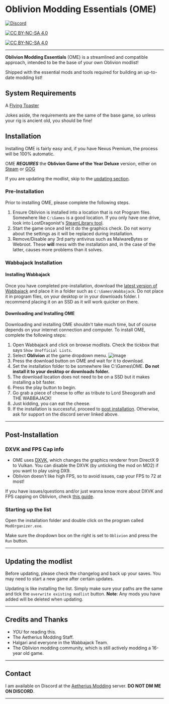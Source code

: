 # Oblivion Modding Essentials (OME)

[![Discord](https://img.shields.io/discord/1132691434420576337?style=for-the-badge&logo=discord&logoColor=white&label=Aetherius%20Modding&labelColor=%237289da)](https://discord.gg/aetherius-modding)

[![CC BY-NC-SA 4.0][cc-by-nc-sa-shield]][cc-by-nc-sa]

[![CC BY-NC-SA 4.0][cc-by-nc-sa-image]][cc-by-nc-sa]

[cc-by-nc-sa]: http://creativecommons.org/licenses/by-nc-sa/4.0/
[cc-by-nc-sa-image]: https://licensebuttons.net/l/by-nc-sa/4.0/88x31.png
[cc-by-nc-sa-shield]: https://img.shields.io/badge/License-CC%20BY--NC--SA%204.0-lightgrey.svg

***

**Oblivion Modding Essentials** (OME) is a streamlined and compatible approach, intended to be the base of your own Oblivion modlist!

Shipped with the essential mods and tools required for building an up-to-date modding list!

## System Requirements

A [Flying Toaster](https://www.youtube.com/watch?v=mjlusi_h_XA)

Jokes aside, the requirements are the same of the base game, so unless your rig is ancient old, you should be fine!

## Installation

Installing OME is fairly easy and, if you have Nexus Premium, the process will be 100% automatic.

OME ***REQUIRES*** the **Oblivion Game of the Year Deluxe** version, either on [Steam](https://store.steampowered.com/app/900883/The_Elder_Scrolls_IV_Oblivion_Game_of_the_Year_Edition_Deluxe/) or [GOG](https://www.gog.com/en/game/elder_scrolls_iv_oblivion_game_of_the_year_edition_deluxe_the)

If you are updating the modlist, skip to the [updating section](#updating).

### Pre-Installation

Prior to installing OME, please complete the following steps.

1. Ensure Oblivion is installed into a location that is not Program files. Somewhere like `C:\Games` is a good location. If you only have one drive, look into LostDragonist's [SteamLibrary tool](https://github.com/LostDragonist/steam-library-setup-tool/wiki/Usage-Guide).
2. Start the game once and let it do the graphics check. Do not worry about the settings as it will be replaced during installation.
3. Remove/Disable any 3rd party antivirus such as MalwareBytes or Webroot. These **will** mess with the installation and, in the case of the latter, causes more problems than it solves.

### Wabbajack Installation

#### Installing Wabbajack

Once you have completed pre-installation, download the [latest version of Wabbajack](https://github.com/wabbajack-tools/wabbajack/releases) and place it in a folder such as `C:\Games\Wabbajack`. Do not place it in program files, on your desktop or in your downloads folder. I recommend placing it on an SSD as it will work quicker on there.

#### Downloading and Installing OME

Downloading and installing OME shouldn't take much time, but of course depends on your internet connection and computer. To install OME, complete the following steps:

1. Open Wabbajack and click on browse modlists. Check the tickbox that says `Show Unofficial Lists`.
2. Select **Oblivion** at the game dropdown menu.
   ![image](https://github.com/KingKai-1906/ome/assets/103863195/114e4e97-0afc-4335-8eb1-bca8b165c594)
3. Press the download button on OME and wait for it to download.
4. Set the installation folder to be somewhere like C:\Games\OME. **Do not install it to your desktop or downloads folder.**
5. The download location does not need to be on a SSD but it makes installing a bit faster.
6. Press the play button to begin.
7. Go grab a piece of cheese to offer as tribute to Lord Sheogorath and THE WABBAJACK!
8. Just kidding, you can eat the cheese.
9. If the installation is successful, proceed to [post installation](#post-installation). Otherwise, ask for support on the discord server linked above.

***

## Post-Installation

### DXVK and FPS Cap info

- OME uses [DXVK](https://github.com/doitsujin/dxvk/), which changes the graphics renderer from DirectX 9 to Vulkan. You can disable the DXVK (by unticking the mod on MO2) if you want to play using DX9.
- Oblivion doesn't like high FPS, so to avoid issues, cap your FPS to 72 at most!

If you have issues/questions and/or just wanna know more about DXVK and FPS capping on Oblivion, check [this guide](https://performance.moddinglinked.com/oblivion.html#RecommendedLimiters).

### Starting up the list

Open the installation folder and double click on the program called `ModOrganizer.exe`. 

Make sure the dropdown box on the right is set to `Oblivion` and press the `Run` button.

***

## Updating the modlist

Before updating, please check the changelog and back up your saves. You may need to start a new game after certain updates.

Updating is like installing the list. Simply make sure your paths are the same and tick the `overwrite existing modlist` button. **Note**: Any mods you have added will be deleted when updating.

***

## Credits and Thanks

- _YOU_ for reading this.
- The Aetherius Modding Staff.
- Halgari and everyone in the Wabbajack Team.
- The Oblivion modding community, which is still actively modding a 16-year old game.

***

## Contact

I am available on Discord at the [Aetherius Modding](https://discord.gg/xRrHRsb5e9) server. **DO NOT DM ME ON DISCORD**.

***
